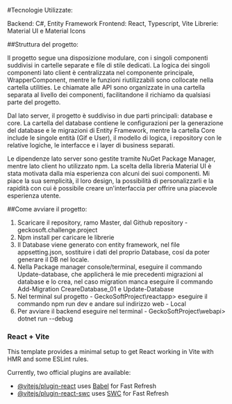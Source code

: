 ﻿#Tecnologie Utilizzate:

Backend: C#, Entity Framework
Frontend: React, Typescript, Vite
Librerie: Material UI e Material Icons

##Struttura del progetto:

Il progetto segue una disposizione modulare, con i singoli componenti suddivisi in cartelle 
separate e file di stile dedicati. La logica dei singoli componenti lato client è centralizzata 
nel componente principale, WrapperComponent, mentre le funzioni riutilizzabili sono collocate 
nella cartella utilities. Le chiamate alle API sono organizzate in una cartella separata al livello 
dei componenti, facilitandone il richiamo da qualsiasi parte del progetto.

Dal lato server, il progetto è suddiviso in due parti principali: database e core. La cartella del 
database contiene le configurazioni per la generazione del database e le migrazioni di Entity Framework, 
mentre la cartella Core include le singole entità (Gif e User), il modello di logica, i repository 
con le relative logiche, le interfacce e i layer di business separati.

Le dipendenze lato server sono gestite tramite NuGet Package Manager, mentre lato client ho utilizzato
npm. La scelta della libreria Material UI è stata motivata dalla mia esperienza con alcuni 
dei suoi componenti. Mi piace la sua semplicità, il loro design, la possibilità di 
personalizzarli e la rapidità con cui è possibile creare un'interfaccia per offrire una piacevole 
esperienza utente.

##Come avviare il progetto:

1. Scaricare il repository, ramo Master, dal Github repository - geckosoft.challenge.project
2. Npm install per caricare le librerie
3. Il Database viene generato con entity framework, nel file appsetting.json, sostituire i dati del
proprio Database, cosí da poter generare il DB nel locale. 
4. Nella Package manager console/terminal, eseguire il commando Update-database, che applicherá le mie 
precedenti migrazioni al database e lo crea, nel caso migration manca eseguire
il commando Add-Migration CreareDatabase_01 e Update-Database
5. Nel terminal sul progetto - GeckoSoftProject\reactapp> eseguire il commando npm run dev e andare sul
indirizzo web - Local
6.  Per avviare il backend eseguire nel terminal - GeckoSoftProject\webapi> dotnet run --debug

### React + Vite

This template provides a minimal setup to get React working in Vite with HMR and some ESLint rules.

Currently, two official plugins are available:

- [@vitejs/plugin-react](https://github.com/vitejs/vite-plugin-react/blob/main/packages/plugin-react/README.md) uses [Babel](https://babeljs.io/) for Fast Refresh
- [@vitejs/plugin-react-swc](https://github.com/vitejs/vite-plugin-react-swc) uses [SWC](https://swc.rs/) for Fast Refresh



